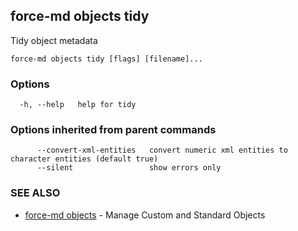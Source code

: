 ## force-md objects tidy

Tidy object metadata

```
force-md objects tidy [flags] [filename]...
```

### Options

```
  -h, --help   help for tidy
```

### Options inherited from parent commands

```
      --convert-xml-entities   convert numeric xml entities to character entities (default true)
      --silent                 show errors only
```

### SEE ALSO

* [force-md objects](force-md_objects.md)	 - Manage Custom and Standard Objects

